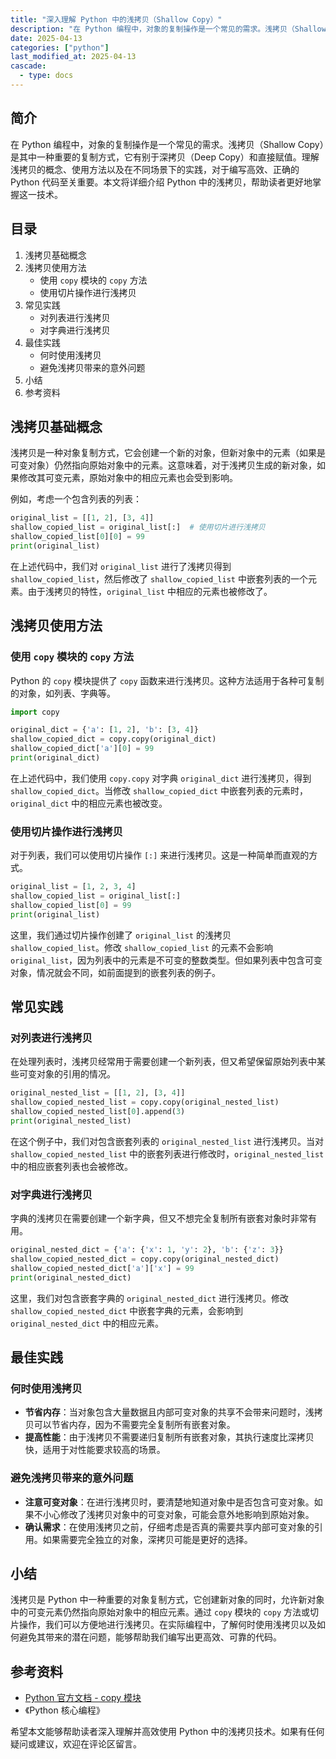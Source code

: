 ```yaml
---
title: "深入理解 Python 中的浅拷贝（Shallow Copy）"
description: "在 Python 编程中，对象的复制操作是一个常见的需求。浅拷贝（Shallow Copy）是其中一种重要的复制方式，它有别于深拷贝（Deep Copy）和直接赋值。理解浅拷贝的概念、使用方法以及在不同场景下的实践，对于编写高效、正确的 Python 代码至关重要。本文将详细介绍 Python 中的浅拷贝，帮助读者更好地掌握这一技术。"
date: 2025-04-13
categories: ["python"]
last_modified_at: 2025-04-13
cascade:
  - type: docs
---
```



## 简介
在 Python 编程中，对象的复制操作是一个常见的需求。浅拷贝（Shallow Copy）是其中一种重要的复制方式，它有别于深拷贝（Deep Copy）和直接赋值。理解浅拷贝的概念、使用方法以及在不同场景下的实践，对于编写高效、正确的 Python 代码至关重要。本文将详细介绍 Python 中的浅拷贝，帮助读者更好地掌握这一技术。

<!-- more -->
## 目录
1. 浅拷贝基础概念
2. 浅拷贝使用方法
    - 使用 `copy` 模块的 `copy` 方法
    - 使用切片操作进行浅拷贝
3. 常见实践
    - 对列表进行浅拷贝
    - 对字典进行浅拷贝
4. 最佳实践
    - 何时使用浅拷贝
    - 避免浅拷贝带来的意外问题
5. 小结
6. 参考资料

## 浅拷贝基础概念
浅拷贝是一种对象复制方式，它会创建一个新的对象，但新对象中的元素（如果是可变对象）仍然指向原始对象中的元素。这意味着，对于浅拷贝生成的新对象，如果修改其可变元素，原始对象中的相应元素也会受到影响。

例如，考虑一个包含列表的列表：
```python
original_list = [[1, 2], [3, 4]]
shallow_copied_list = original_list[:]  # 使用切片进行浅拷贝
shallow_copied_list[0][0] = 99
print(original_list)  
```
在上述代码中，我们对 `original_list` 进行了浅拷贝得到 `shallow_copied_list`，然后修改了 `shallow_copied_list` 中嵌套列表的一个元素。由于浅拷贝的特性，`original_list` 中相应的元素也被修改了。

## 浅拷贝使用方法

### 使用 `copy` 模块的 `copy` 方法
Python 的 `copy` 模块提供了 `copy` 函数来进行浅拷贝。这种方法适用于各种可复制的对象，如列表、字典等。
```python
import copy

original_dict = {'a': [1, 2], 'b': [3, 4]}
shallow_copied_dict = copy.copy(original_dict)
shallow_copied_dict['a'][0] = 99
print(original_dict)  
```
在上述代码中，我们使用 `copy.copy` 对字典 `original_dict` 进行浅拷贝，得到 `shallow_copied_dict`。当修改 `shallow_copied_dict` 中嵌套列表的元素时，`original_dict` 中的相应元素也被改变。

### 使用切片操作进行浅拷贝
对于列表，我们可以使用切片操作 `[:]` 来进行浅拷贝。这是一种简单而直观的方式。
```python
original_list = [1, 2, 3, 4]
shallow_copied_list = original_list[:]
shallow_copied_list[0] = 99
print(original_list)  
```
这里，我们通过切片操作创建了 `original_list` 的浅拷贝 `shallow_copied_list`。修改 `shallow_copied_list` 的元素不会影响 `original_list`，因为列表中的元素是不可变的整数类型。但如果列表中包含可变对象，情况就会不同，如前面提到的嵌套列表的例子。

## 常见实践

### 对列表进行浅拷贝
在处理列表时，浅拷贝经常用于需要创建一个新列表，但又希望保留原始列表中某些可变对象的引用的情况。
```python
original_nested_list = [[1, 2], [3, 4]]
shallow_copied_nested_list = copy.copy(original_nested_list)
shallow_copied_nested_list[0].append(3)
print(original_nested_list)  
```
在这个例子中，我们对包含嵌套列表的 `original_nested_list` 进行浅拷贝。当对 `shallow_copied_nested_list` 中的嵌套列表进行修改时，`original_nested_list` 中的相应嵌套列表也会被修改。

### 对字典进行浅拷贝
字典的浅拷贝在需要创建一个新字典，但又不想完全复制所有嵌套对象时非常有用。
```python
original_nested_dict = {'a': {'x': 1, 'y': 2}, 'b': {'z': 3}}
shallow_copied_nested_dict = copy.copy(original_nested_dict)
shallow_copied_nested_dict['a']['x'] = 99
print(original_nested_dict)  
```
这里，我们对包含嵌套字典的 `original_nested_dict` 进行浅拷贝。修改 `shallow_copied_nested_dict` 中嵌套字典的元素，会影响到 `original_nested_dict` 中的相应元素。

## 最佳实践

### 何时使用浅拷贝
- **节省内存**：当对象包含大量数据且内部可变对象的共享不会带来问题时，浅拷贝可以节省内存，因为不需要完全复制所有嵌套对象。
- **提高性能**：由于浅拷贝不需要递归复制所有嵌套对象，其执行速度比深拷贝快，适用于对性能要求较高的场景。

### 避免浅拷贝带来的意外问题
- **注意可变对象**：在进行浅拷贝时，要清楚地知道对象中是否包含可变对象。如果不小心修改了浅拷贝对象中的可变对象，可能会意外地影响到原始对象。
- **确认需求**：在使用浅拷贝之前，仔细考虑是否真的需要共享内部可变对象的引用。如果需要完全独立的对象，深拷贝可能是更好的选择。

## 小结
浅拷贝是 Python 中一种重要的对象复制方式，它创建新对象的同时，允许新对象中的可变元素仍然指向原始对象中的相应元素。通过 `copy` 模块的 `copy` 方法或切片操作，我们可以方便地进行浅拷贝。在实际编程中，了解何时使用浅拷贝以及如何避免其带来的潜在问题，能够帮助我们编写出更高效、可靠的代码。

## 参考资料
- [Python 官方文档 - copy 模块](https://docs.python.org/3/library/copy.html)
- 《Python 核心编程》

希望本文能够帮助读者深入理解并高效使用 Python 中的浅拷贝技术。如果有任何疑问或建议，欢迎在评论区留言。  